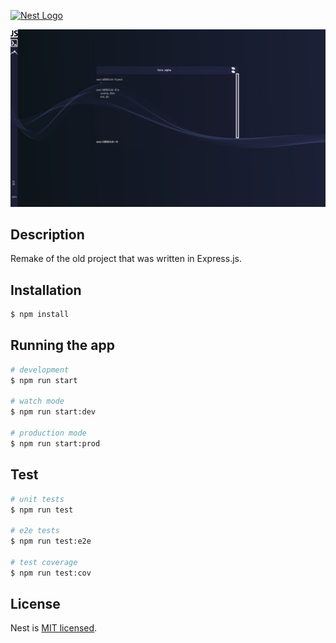 <p align="left">
  <a href="http://nestjs.com/" target="blank"><img src="https://nestjs.com/img/logo-small.svg" width="5%" alt="Nest Logo" /></a>
</p>

<p align="center">
  <img src="./example.jpg" width="100%" height = "10%" />
</p>


## Description
Remake of the old project that was written in Express.js.

## Installation

```bash
$ npm install
```

## Running the app

```bash
# development
$ npm run start

# watch mode
$ npm run start:dev

# production mode
$ npm run start:prod
```

## Test

```bash
# unit tests
$ npm run test

# e2e tests
$ npm run test:e2e

# test coverage
$ npm run test:cov
```

## License

Nest is [MIT licensed](LICENSE).
